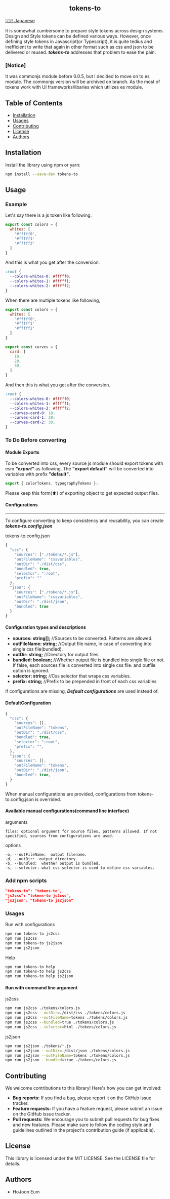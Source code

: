<h2 align="center">tokens-to</h2>

[🇯🇵 Japanese](./README_JP.md)

It is somewhat cumbersome to prepare style tokens across design systems. Design and Style tokens can be defined various ways. However, once defining style tokens in Javascript(or Typescript), it is quite tedius and inefficient to write that again in other format such as css and json to be delivered or reused. **_tokens-to_** addresses that problem to ease the pain.

### **[Notice]**

It was commonjs module before 0.0.5, but I decided to move on to es module. The commonjs version will be archived on branch. As the most of tokens work with UI frameworks/libaries which utilizes es module.

## **Table of Contents**

- [Installation](#installation)
- [Usages](#usages)
- [Contributing](#contributing)
- [License](#license)
- [Authors](#authors)

## **Installation**

Install the library using npm or yarn:

```bash
npm install --save-dev tokens-to
```

## **Usage**

### Example

Let's say there is a js token like following.

```javascript
export const colors = {
  whites: [
    '#fffff0',
    '#fffff1'
    '#fffff2'
  ]
}

```

And this is what you get after the conversion.

```css
:root {
  --colors-whites-0: #fffff0;
  --colors-whites-1: #fffff1;
  --colors-whites-2: #fffff2;
}
```

When there are multiple tokens like following,

```javascript
export const colors = {
  whites: [
    '#fffff0',
    '#fffff1'
    '#fffff2'
  ]
}

export const curves = {
  card: [
    10,
    20,
    30,
  ]
}
```

And then this is what you get after the conversion.

```css
:root {
  --colors-whites-0: #fffff0;
  --colors-whites-1: #fffff1;
  --colors-whites-2: #fffff2;
  --curves-card-0: 10;
  --curves-card-1: 20;
  --curves-card-2: 30;
}
```

### To Do Before converting

#### Module Exports

To be converted into css, every source js module should export tokens with esm **_"export"_** as following.
The **"export default"** will be converted into variables with prefix **"default"**.

```javascript
export { colorTokens, typographyTokens };
```

Please keep this form(⬆️) of exporting object to get expected output files.

#### Configurations

---

To configure converting to keep consistency and reusability, you can create **_tokens-to.config.json_**

tokens-to.config.json

```javascript
{
  "css": {
    "sources": ["./tokens/*.js"],
    "outFileName": "cssvariables",
    "outDir": "./dist/css",
    "bundled": true,
    "selector": ":root",
    "prefix": ""
  },
  "json": {
    "sources": ["./tokens/*.js"],
    "outFileName": "cssvariables",
    "outDir": "./dist/json",
    "bundled": true
  }
}
```

#### Configuration types and descriptions

- **sources: string[];** //Sources to be converted. Patterns are allowed.
- **outFileName: string;** //Output file name, in case of converting into single css file(bundled).
- **outDir: string;** //Directory for output files.
- **bundled: boolean;** //Whether output file is bundled into single file or not. If false, each sources file is converted into single css file. and outfile option is ignored.
- **selector: string;** //Css selector that wraps css variables.
- **prefix: string;** //Prefix to be prepended in front of each css variables

If configurations are missing, **_Default configurations_** are used instead of.

#### DefaultConfiguration

```javascript
{
  "css": {
    "sources": [],
    "outFileName": "tokens",
    "outDir": "./dist/css",
    "bundled": true,
    "selector": ":root",
    "prefix": "",
  },
  "json": {
    "sources": [],
    "outFileName": "tokens",
    "outDir": "./dist/json",
    "bundled": true,
  }
}
```

When manual configurations are provided, configurations from tokens-to.config.json is overrided.

#### Available manual configurations(command line interface)

arguments

```plaintext
files: optional argument for source files, patterns allowed. If not specified, sources from configurations are used.
```

options

```plaintext
-o, --outFileName:  output filename.
-d, --outDir:  output directory.
-b, --bundled:  whether output is bundled.
-s, --selector: what css selector is used to define css variables.
```

### Add npm scripts

```json
"tokens-to": "tokens-to",
"js2css": "tokens-to js2css",
"js2json": "tokens-to js2json"
```

### **Usages**

Run with configurations

```bash
npm run tokens-to js2css
npm run js2css
npm run tokens-to js2json
npm run js2json
```

Help

```bash
npm run tokens-to help
npm run tokens-to help js2css
npm run tokens-to help js2json
```

#### Run with command line argument

js2css

```bash
npm run js2css ./tokens/colors.js
npm run js2css --outDir=./dist/css ./tokens/colors.js
npm run js2css --outFileName=tokens ./tokens/colors.js
npm run js2css --bundled=true ./tokens/colors.js
npm run js2css --selector=html ./tokens/colors.js
```

js2json

```bash
npm run js2json ./tokens/*.js
npm run js2json --outDir=./dist/json ./tokens/colors.js
npm run js2json --outFileName=tokens ./tokens/colors.js
npm run js2json --bundled=true ./tokens/colors.js
```

## **Contributing**

We welcome contributions to this library! Here's how you can get involved:

- **Bug reports:** If you find a bug, please report it on the GitHub issue tracker.
- **Feature requests:** If you have a feature request, please submit an issue on the GitHub issue tracker.
- **Pull requests:** We encourage you to submit pull requests for bug fixes and new features. Please make sure to follow the coding style and guidelines outlined in the project's contribution guide (if applicable).

## **License**

This library is licensed under the MIT LICENSE. See the LICENSE file for details.

## **Authors**

- HoJoon Eum
